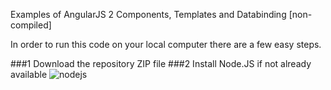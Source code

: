 Examples of AngularJS 2 Components, Templates and Databinding [non-compiled]

In order to run this code on your local computer there are a few easy steps.

###1 Download the repository ZIP file
###2 Install Node.JS if not already available
![nodejs](https://cloud.githubusercontent.com/assets/4675174/17707742/cf03de8a-63af-11e6-9335-b059b4d55802.png)
